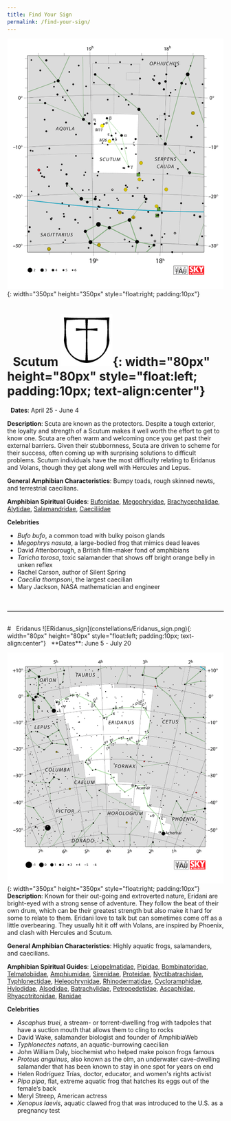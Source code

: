 ```yaml
---
title: Find Your Sign
permalink: /find-your-sign/
---
```

![Scutum](constellations/Scutum.png){: width="350px" height="350px" style="float:right; padding:10px"}

# &nbsp; Scutum ![Scutum_sign](constellations/Scutum_sign.png){: width="80px" height="80px" style="float:left; padding:10px; text-align:center"}    
&nbsp; **Dates**: April 25 - June 4


**Description**: Scuta are known as the protectors. Despite a tough exterior, the loyalty and strength of a Scutum makes it well worth the effort to get to know one. Scuta are often warm and welcoming once you get past their external barriers. Given their stubbornness, Scuta are driven to scheme for their success, often coming up with surprising solutions to difficult problems. Scutum individuals have the most difficulty relating to Eridanus and Volans, though they get along well with Hercules and Lepus. 
  
**General Amphibian Characteristics**: Bumpy toads, rough skinned newts, and terrestrial caecilians.<br />

**Amphibian Spiritual Guides**: [Bufonidae](https://amphibiaweb.org/lists/Bufonidae.shtml), [Megophryidae](https://amphibiaweb.org/lists/Megophryidae.shtml), [Brachycephalidae](https://amphibiaweb.org/lists/Brachycephalidae.shtml), [Alytidae](https://amphibiaweb.org/lists/Alytidae.shtml), [Salamandridae](https://amphibiaweb.org/lists/Salamandridae.shtml), [Caeciliidae](https://amphibiaweb.org/lists/Caeciliidae.shtml)

**Celebrities**
 - *Bufo bufo*, a common toad with bulky poison glands
 - *Megophrys nasuta*, a large-bodied frog that mimics dead leaves
 - David Attenborough, a British film-maker fond of amphibians
 - *Taricha torosa*, toxic salamander that shows off bright orange belly in unken reflex
 - Rachel Carson, author of Silent Spring
 - *Caecilia thompsoni*, the largest caecilian
 - Mary Jackson, NASA mathematician and engineer 
<br /><br /><br />

---
<br/>
# &nbsp; Eridanus ![ERidanus_sign](constellations/Eridanus_sign.png){: width="80px" height="80px" style="float:left; padding:10px; text-align:center"}  
&nbsp; **Dates**: June 5 - July 20  

![Eridanus](constellations/Eridanus.png){: width="350px" height="350px" style="float:right; padding:10px"}
**Description**: Known for their out-going and extroverted nature, Eridani are bright-eyed with a strong sense of adventure. They follow the beat of their own drum, which can be their greatest strength but also make it hard for some to relate to them. Eridani love to talk but can sometimes come off as a little overbearing. They usually hit it off with Volans, are inspired by Phoenix, and clash with Hercules and Scutum.  

**General Amphibian Characteristics**: Highly aquatic frogs, salamanders, and caecilians.<br />

**Amphibian Spiritual Guides**: [Leiopelmatidae](https://amphibiaweb.org/lists/Leiopelmatidae.shtml), [Pipidae](https://amphibiaweb.org/lists/Pipidae.shtml), [Bombinatoridae](https://amphibiaweb.org/lists/Bombinatoridae.shtml), [Telmatobiidae](https://amphibiaweb.org/lists/Telmatobiidae.shtml), [Amphiumidae](https://amphibiaweb.org/lists/Amphiumidae.shtml), [Sirenidae](https://amphibiaweb.org/lists/Sirenidae.shtml), [Proteidae](https://amphibiaweb.org/lists/Proteidae.shtml), [Nyctibatrachidae](https://amphibiaweb.org/lists/Nyctibatrachidae.shtml), [Typhlonectidae](https://amphibiaweb.org/lists/Typhlonectidae.shtml), [Heleophrynidae](https://amphibiaweb.org/lists/Heleophrynidae.shtml), [Rhinodermatidae](https://amphibiaweb.org/lists/Rhinodermatidae.shtml), [Cycloramphidae](https://amphibiaweb.org/lists/Cycloramphidae.shtml), [Hylodidae](https://amphibiaweb.org/lists/Hylodidae.shtml), [Alsodidae](https://amphibiaweb.org/lists/Alsodidae.shtml), [Batrachylidae](https://amphibiaweb.org/lists/Batrachylidae.shtml), [Petropedetidae](https://amphibiaweb.org/lists/Petropedetidae.shtml), [Ascaphidae](https://amphibiaweb.org/lists/Ascaphidae.shtml), [Rhyacotritonidae](https://amphibiaweb.org/lists/Rhyacotritonidae.shtml), [Ranidae](https://amphibiaweb.org/lists/Ranidae.shtml)

**Celebrities**
 - *Ascaphus truei*, a stream- or torrent-dwelling frog with tadpoles that have a suction mouth that allows them to cling to rocks  
 - David Wake, salamander biologist and founder of AmphibiaWeb  
 - *Typhlonectes natans*, an aquatic-burrowing caecilian  
 - John William Daly, biochemist who helped make poison frogs famous  
 - *Proteus anguinus*, also known as the olm, an underwater cave-dwelling salamander that has been known to stay in one spot for years on end  
 - Helen Rodríguez Trías, doctor, educator, and women's rights activist  
 - *Pipa pipa*, flat, extreme aquatic frog that hatches its eggs out of the female’s back  
 - Meryl Streep, American actress  
 - *Xenopus laevis*, aquatic clawed frog that was introduced to the U.S. as a pregnancy test  


